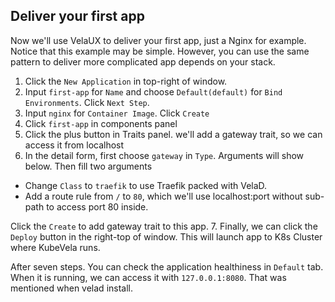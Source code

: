 ## Deliver your first app

Now we'll use VelaUX to deliver your first app, just a Nginx for example.
Notice that this example may be simple. However, you can use the same pattern to deliver more complicated app depends on your stack.

1. Click the `New Application` in top-right of window.
2. Input `first-app` for `Name` and choose `Default(default)` for `Bind Environments`. Click `Next Step`.
3. Input `nginx` for `Container Image`. Click `Create`
4. Click `first-app` in components panel
5. Click the plus button in Traits panel. we'll add a gateway trait, so we can access it from localhost
6. In the detail form, first choose `gateway` in `Type`. Arguments will show below. Then fill two arguments
  - Change `Class` to `traefik` to use Traefik packed with VelaD.
  - Add a route rule from `/` to `80`, which we'll use localhost:port without sub-path to access port 80 inside.
   
   Click the `Create` to add gateway trait to this app.
7. Finally, we can click the `Deploy` button in the right-top of window. This will launch app to K8s Cluster where
   KubeVela runs.

After seven steps. You can check the application healthiness in `Default` tab. When it is running, we can access it with
`127.0.0.1:8080`. That was mentioned when velad install.
